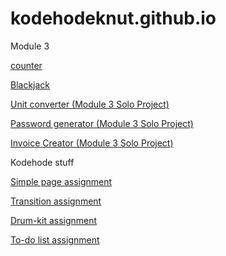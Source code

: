 # kodehodeknut.github.io

Module 3

[counter](https://knutcode.github.io/kodehodeknut.github.io/counter/)

[Blackjack](https://knutcode.github.io/kodehodeknut.github.io/blackjack/)

[Unit converter (Module 3 Solo Project)](https://knutcode.github.io/kodehodeknut.github.io/unit-converter/)

[Password generator (Module 3 Solo Project)](https://knutcode.github.io/kodehodeknut.github.io/password-generator/)

[Invoice Creator (Module 3 Solo Project)](https://knutcode.github.io/kodehodeknut.github.io/invoice-creator/)





Kodehode stuff

[Simple page assignment](https://knutcode.github.io/kodehodeknut.github.io/simplepage-assignment/)

[Transition assignment](https://knutcode.github.io/kodehodeknut.github.io/css-transition-assignment/)

[Drum-kit assignment](https://knutcode.github.io/kodehodeknut.github.io/drumkit-assignment/)

[To-do list assignment](https://knutcode.github.io/kodehodeknut.github.io/todo-assignment/)
